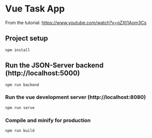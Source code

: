 # Vue Task App
From the tutorial: https://www.youtube.com/watch?v=qZXt1Aom3Cs

## Project setup
```
npm install
```

## Run the JSON-Server backend (http://localhost:5000)
```
npm run backend
```

### Run the vue development server (http://localhost:8080)
```
npm run serve
```

### Compile and minify for production
```
npm run build
```

<!-- ### Customize configuration -->
<!-- See [Configuration Reference](https://cli.vuejs.org/config/). -->
